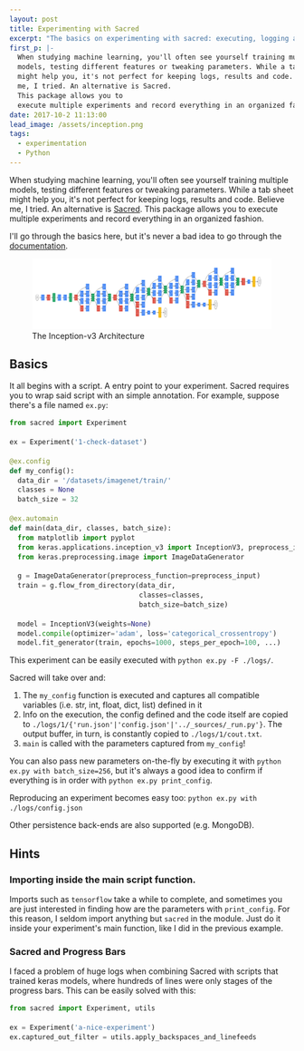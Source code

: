 ```yaml
---
layout: post
title: Experimenting with Sacred
excerpt: "The basics on experimenting with sacred: executing, logging and reproducing"
first_p: |-
  When studying machine learning, you'll often see yourself training multiple
  models, testing different features or tweaking parameters. While a tab sheet
  might help you, it's not perfect for keeping logs, results and code. Believe
  me, I tried. An alternative is Sacred.
  This package allows you to
  execute multiple experiments and record everything in an organized fashion.
date: 2017-10-2 11:13:00
lead_image: /assets/inception.png
tags:
  - experimentation
  - Python
---
```


<span class="display-6">When</span>
studying machine learning, you'll often see yourself training multiple
models, testing different features or tweaking parameters. While a tab sheet
might help you, it's not perfect for keeping logs, results and code. Believe
me, I tried. An alternative is [Sacred](http://sacred.readthedocs.io/).
This package allows you to
execute multiple experiments and record everything in an organized fashion.

I'll go through the basics here, but it's never a bad idea to go through the
[documentation](http://sacred.readthedocs.io/).

<figure>
  <img src="/assets/inception.png" alt="InceptionV3 network"
       class="img-fluid">
  <figcaption>The Inception-v3 Architecture</figcaption>
</figure>

## Basics

It all begins with a script. A entry point to your experiment. Sacred requires
you to wrap said script with an simple annotation. For example, suppose there's
a file named `ex.py`:

```python
from sacred import Experiment

ex = Experiment('1-check-dataset')

@ex.config
def my_config():
  data_dir = '/datasets/imagenet/train/'
  classes = None
  batch_size = 32

@ex.automain
def main(data_dir, classes, batch_size):
  from matplotlib import pyplot
  from keras.applications.inception_v3 import InceptionV3, preprocess_input
  from keras.preprocessing.image import ImageDataGenerator

  g = ImageDataGenerator(preprocess_function=preprocess_input)
  train = g.flow_from_directory(data_dir,
                                classes=classes,
                                batch_size=batch_size)

  model = InceptionV3(weights=None)
  model.compile(optimizer='adam', loss='categorical_crossentropy')
  model.fit_generator(train, epochs=1000, steps_per_epoch=100, ...)
```

This experiment can be easily executed with
`python ex.py -F ./logs/`.

Sacred will take over and:

 1. The `my_config` function is executed and captures all compatible
    variables (i.e. str, int, float, dict, list) defined in it
 2. Info on the execution, the config defined and the code itself are copied
    to `./logs/1/{'run.json'|'config.json'|'../_sources/_run.py'}`.
    The output buffer, in turn, is constantly copied to
    `./logs/1/cout.txt`.
 3. `main` is called with the parameters captured from `my_config`!

You can also pass new parameters on-the-fly by executing it with
`python ex.py with batch_size=256`, but it's always a good idea
to confirm if everything is in order with `python ex.py print_config`.

Reproducing an experiment becomes easy too: `python ex.py with ./logs/config.json`

Other persistence back-ends are also supported (e.g. MongoDB).

## Hints

### Importing inside the main script function.

Imports such as `tensorflow` take a while to complete, and sometimes you are
just interested in finding how are the parameters with `print_config`. For
this reason, I seldom import anything but `sacred` in the module. Just do it
inside your experiment's main function, like I did in the previous example.

### Sacred and Progress Bars

I faced a problem of huge logs when combining Sacred with scripts that trained
keras models, where hundreds of lines were only stages of the progress bars.
This can be easily solved with this:

```python
from sacred import Experiment, utils

ex = Experiment('a-nice-experiment')
ex.captured_out_filter = utils.apply_backspaces_and_linefeeds

```
